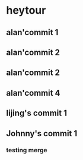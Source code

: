 # heytour

## alan'commit 1

## alan'commit 2

## alan'commit 2

## alan'commit 4

## lijing's commit 1

## Johnny's commit 1

### testing merge
